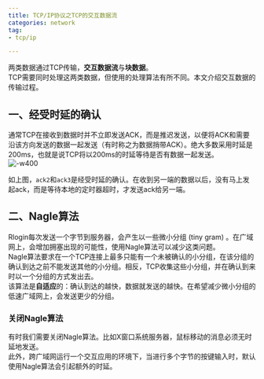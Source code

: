 ```yaml
---
title: TCP/IP协议之TCP的交互数据流  
categories: network  
tag:    
- tcp/ip  

---
```

  
两类数据通过TCP传输，**交互数据流**与**块数据**。  
TCP需要同时处理这两类数据，但使用的处理算法有所不同。本文介绍交互数据的传输过程。  
## 一、经受时延的确认  
通常TCP在接收到数据时并不立即发送ACK，而是推迟发送，以便将ACK和需要沿该方向发送的数据一起发送（有时称之为数据捎带ACK）。绝大多数采用时延是200ms，也就是说TCP将以200ms的时延等待是否有数据一起发送。  
![-w400](http://oda58fqub.bkt.clouddn.com/14899080462733.jpg)  

如上图，`ack2`和`ack3`是经受时延的确认。在收到另一端的数据以后，没有马上发起ack，而是等待本地的定时器超时，才发送ack给另一端。  

## 二、Nagle算法  
Rlogin每次发送一个字节到服务器，会产生以一些微小分组 (tiny gram) 。在广域网上，会增加拥塞出现的可能性，使用Nagle算法可以减少这类问题。  
Nagle算法要求在一个TCP连接上最多只能有一个未被确认的小分组，在该分组的确认到达之前不能发送其他的小分组。相反，TCP收集这些小分组，并在确认到来时以一个分组的方式发出去。  
该算法是**自适应**的：确认到达的越快，数据就发送的越快。在希望减少微小分组的低速广域网上，会发送更少的分组。  

### 关闭Nagle算法  
有时我们需要关闭Nagle算法。比如X窗口系统服务器，鼠标移动的消息必须无时延地发送。  
此外，跨广域网运行一个交互应用的环境下，当进行多个字节的按键输入时，默认使用Nagle算法会引起额外的时延。  


